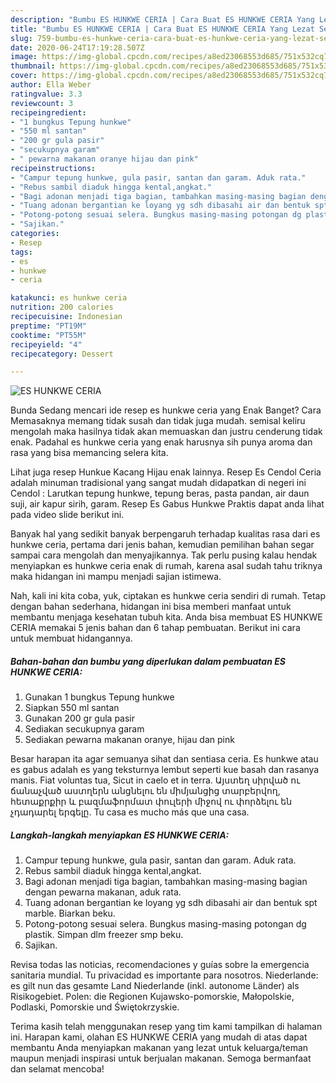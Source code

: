 ```yaml
---
description: "Bumbu ES HUNKWE CERIA | Cara Buat ES HUNKWE CERIA Yang Lezat Sekali"
title: "Bumbu ES HUNKWE CERIA | Cara Buat ES HUNKWE CERIA Yang Lezat Sekali"
slug: 759-bumbu-es-hunkwe-ceria-cara-buat-es-hunkwe-ceria-yang-lezat-sekali
date: 2020-06-24T17:19:28.507Z
image: https://img-global.cpcdn.com/recipes/a8ed23068553d685/751x532cq70/es-hunkwe-ceria-foto-resep-utama.jpg
thumbnail: https://img-global.cpcdn.com/recipes/a8ed23068553d685/751x532cq70/es-hunkwe-ceria-foto-resep-utama.jpg
cover: https://img-global.cpcdn.com/recipes/a8ed23068553d685/751x532cq70/es-hunkwe-ceria-foto-resep-utama.jpg
author: Ella Weber
ratingvalue: 3.3
reviewcount: 3
recipeingredient:
- "1 bungkus Tepung hunkwe"
- "550 ml santan"
- "200 gr gula pasir"
- "secukupnya garam"
- " pewarna makanan oranye hijau dan pink"
recipeinstructions:
- "Campur tepung hunkwe, gula pasir, santan dan garam. Aduk rata."
- "Rebus sambil diaduk hingga kental,angkat."
- "Bagi adonan menjadi tiga bagian, tambahkan masing-masing bagian dengan pewarna makanan, aduk rata."
- "Tuang adonan bergantian ke loyang yg sdh dibasahi air dan bentuk spt marble. Biarkan beku."
- "Potong-potong sesuai selera. Bungkus masing-masing potongan dg plastik. Simpan dlm freezer smp beku."
- "Sajikan."
categories:
- Resep
tags:
- es
- hunkwe
- ceria

katakunci: es hunkwe ceria 
nutrition: 200 calories
recipecuisine: Indonesian
preptime: "PT19M"
cooktime: "PT55M"
recipeyield: "4"
recipecategory: Dessert

---
```



![ES HUNKWE CERIA](https://img-global.cpcdn.com/recipes/a8ed23068553d685/751x532cq70/es-hunkwe-ceria-foto-resep-utama.jpg)

Bunda Sedang mencari ide resep es hunkwe ceria yang Enak Banget? Cara Memasaknya memang tidak susah dan tidak juga mudah. semisal keliru mengolah maka hasilnya tidak akan memuaskan dan justru cenderung tidak enak. Padahal es hunkwe ceria yang enak harusnya sih punya aroma dan rasa yang bisa memancing selera kita.

Lihat juga resep Hunkue Kacang Hijau enak lainnya. Resep Es Cendol Ceria adalah minuman tradisional yang sangat mudah didapatkan di negeri ini Cendol : Larutkan tepung hunkwe, tepung beras, pasta pandan, air daun suji, air kapur sirih, garam. Resep Es Gabus Hunkwe Praktis dapat anda lihat pada video slide berikut ini.

Banyak hal yang sedikit banyak berpengaruh terhadap kualitas rasa dari es hunkwe ceria, pertama dari jenis bahan, kemudian pemilihan bahan segar sampai cara mengolah dan menyajikannya. Tak perlu pusing kalau hendak menyiapkan es hunkwe ceria enak di rumah, karena asal sudah tahu triknya maka hidangan ini mampu menjadi sajian istimewa.


Nah, kali ini kita coba, yuk, ciptakan es hunkwe ceria sendiri di rumah. Tetap dengan bahan sederhana, hidangan ini bisa memberi manfaat untuk membantu menjaga kesehatan tubuh kita. Anda bisa membuat ES HUNKWE CERIA memakai 5 jenis bahan dan 6 tahap pembuatan. Berikut ini cara untuk membuat hidangannya.

<!--inarticleads1-->

##### Bahan-bahan dan bumbu yang diperlukan dalam pembuatan ES HUNKWE CERIA:

1. Gunakan 1 bungkus Tepung hunkwe
1. Siapkan 550 ml santan
1. Gunakan 200 gr gula pasir
1. Sediakan secukupnya garam
1. Sediakan  pewarna makanan oranye, hijau dan pink


Besar harapan ita agar semuanya sihat dan sentiasa ceria. Es hunkwe atau es gabus adalah es yang teksturnya lembut seperti kue basah dan rasanya manis. Fiat voluntas tua, Sicut in caelo et in terra. Այստեղ սիրված ու ճանաչված աստղերն անցնելու են միմյանցից տարբերվող, հետաքրքիր և բազմաֆորմատ փուլերի միջով ու փորձելու են չդադարել երգելը. Tu casa es mucho más que una casa. 

<!--inarticleads2-->

##### Langkah-langkah menyiapkan ES HUNKWE CERIA:

1. Campur tepung hunkwe, gula pasir, santan dan garam. Aduk rata.
1. Rebus sambil diaduk hingga kental,angkat.
1. Bagi adonan menjadi tiga bagian, tambahkan masing-masing bagian dengan pewarna makanan, aduk rata.
1. Tuang adonan bergantian ke loyang yg sdh dibasahi air dan bentuk spt marble. Biarkan beku.
1. Potong-potong sesuai selera. Bungkus masing-masing potongan dg plastik. Simpan dlm freezer smp beku.
1. Sajikan.


Revisa todas las noticias, recomendaciones y guías sobre la emergencia sanitaria mundial. Tu privacidad es importante para nosotros. Niederlande: es gilt nun das gesamte Land Niederlande (inkl. autonome Länder) als Risikogebiet. Polen: die Regionen Kujawsko-pomorskie, Małopolskie, Podlaski, Pomorskie und Świętokrzyskie. 

Terima kasih telah menggunakan resep yang tim kami tampilkan di halaman ini. Harapan kami, olahan ES HUNKWE CERIA yang mudah di atas dapat membantu Anda menyiapkan makanan yang lezat untuk keluarga/teman maupun menjadi inspirasi untuk berjualan makanan. Semoga bermanfaat dan selamat mencoba!
